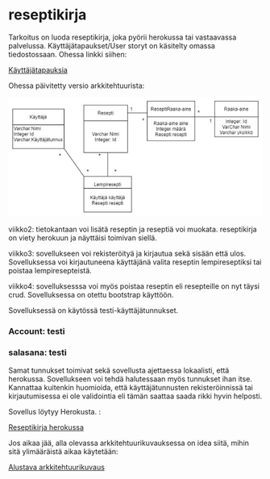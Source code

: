# reseptikirja

Tarkoitus on luoda reseptikirja, joka pyörii herokussa tai vastaavassa palvelussa. Käyttäjätapaukset/User storyt on käsitelty omassa tiedostossaan. Ohessa linkki siihen: 

[Käyttäjätapauksia](https://github.com/att78/reseptikirja/blob/master/documentation/userstory.md)

Ohessa päivitetty versio arkkitehtuurista: 

![Päivitetty versio arkkitehtuurista](https://github.com/att78/reseptikirja/blob/master/documentation/updated.jpg)

viikko2: tietokantaan voi lisätä reseptin ja reseptiä voi muokata. reseptikirja on viety herokuun ja näyttäisi toimivan siellä.

viikko3: sovellukseen voi rekisteröityä ja kirjautua sekä sisään että ulos. Sovelluksessa voi kirjautuneena käyttäjänä valita reseptin lempireseptiksi tai poistaa lempiresepteistä.

viikko4: sovelluksesssa voi myös poistaa reseptin eli resepteille on nyt täysi crud. Sovelluksessa on otettu bootstrap käyttöön. 

Sovelluksessä on käytössä testi-käyttäjätunnukset. 

### Account: testi
### salasana: testi 

Samat tunnukset toimivat sekä sovellusta ajettaessa lokaalisti, että herokussa. Sovellukseen voi tehdä halutessaan myös tunnukset ihan itse. Kannattaa kuitenkin huomioida, että käyttäjätunnusten rekisteröinnissä tai kirjautumisessa ei ole validointia eli tämän saattaa saada rikki hyvin helposti. 

Sovellus löytyy Herokusta. :

[Reseptikirja herokussa](https://reseptikirja2020.herokuapp.com/)



Jos aikaa jää, alla olevassa arkkitehtuurikuvauksessa on idea siitä, mihin sitä ylimääräistä aikaa käytetään:

[Alustava arkkitehtuurikuvaus](https://github.com/att78/reseptikirja/blob/master/documentation/Arkkitehtuurikuvaus.md)





